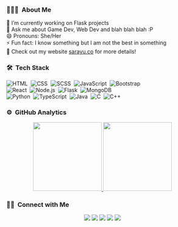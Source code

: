 

### 👨🏻‍💻 &nbsp;About Me

🌱 I’m currently working on Flask projects \
💬 Ask me about Game Dev, Web Dev and blah blah blah :P \
😄 Pronouns: She/Her \
⚡ Fun fact: I know something but I am not the best in something \
📄 Check out my website [sarayu.co](https://sarayu.co) for more details!

### 🛠 &nbsp;Tech Stack

![HTML](https://img.shields.io/badge/-HTML-05122A?style=flat&logo=HTML5)&nbsp;
![CSS](https://img.shields.io/badge/-CSS-05122A?style=flat&logo=CSS3&logoColor=1572B6)&nbsp;
![SCSS](https://img.shields.io/badge/-SCSS-05122A?style=flat&logo=sass&logoColor=#b61572)&nbsp;
![JavaScript](https://img.shields.io/badge/-JavaScript-05122A?style=flat&logo=javascript)&nbsp;
![Bootstrap](https://img.shields.io/badge/-Bootstrap-05122A?style=flat&logo=bootstrap&logoColor=563D7C)\
![React](https://img.shields.io/badge/-React-05122A?style=flat&logo=react)&nbsp;
![Node.js](https://img.shields.io/badge/-Node.js-05122A?style=flat&logo=node.js)&nbsp;
![Flask](https://img.shields.io/badge/-Flask-05122A?style=flat&logo=flask)&nbsp;
![MongoDB](https://img.shields.io/badge/-MongoDB-05122A?style=flat&logo=mongodb)&nbsp;\
![Python](https://img.shields.io/badge/-Python-05122A?style=flat&logo=python)&nbsp;
![TypeScript](https://img.shields.io/badge/-TypeScript-05122A?style=flat&logo=typescript)&nbsp;
![Java](https://img.shields.io/badge/-Java-05122A?style=flat&logo=java&logoColor=FFA518)&nbsp;
![C](https://img.shields.io/badge/-C-05122A?style=flat&logo=C&logoColor=A8B9CC)&nbsp;
![C++](https://img.shields.io/badge/-C++-05122A?style=flat&logo=C%2B%2B&logoColor=00599C)&nbsp;

### ⚙️ &nbsp;GitHub Analytics

<p align="center">
<a href="https://github.com/sarayu-suresh">
  <img height="180em" src="https://github-readme-stats-eight-theta.vercel.app/api?username=sarayu-suresh&show_icons=true&theme=algolia&include_all_commits=true&count_private=true"/>
  <img height="180em" src="https://github-readme-stats-eight-theta.vercel.app/api/top-langs/?username=sarayu-suresh&layout=compact&langs_count=8&theme=algolia"/>
</a>
</p>

### 🤝🏻 &nbsp;Connect with Me

<p align="center">
<a href="https://sarayu.co"><img src="https://img.shields.io/badge/-sarayu.co-3423A6?style=flat&logo=Google-Chrome&logoColor=white"/></a>
<a href="https://www.linkedin.com/in/sarayu-suresh/"><img src="https://img.shields.io/badge/-Sarayu%20Suresh-0077B5?style=flat&logo=Linkedin&logoColor=white"/></a>
<a href="mailto:sarayusuresh88@gmail.com"><img src="https://img.shields.io/badge/-sarayusuresh88@gmail.com-D14836?style=flat&logo=Gmail&logoColor=white"/></a>
<a href="https://instagram.com/the_sarayu"><img src="https://img.shields.io/badge/-@the_sarayu-E4405F?style=flat&logo=Instagram&logoColor=white"/></a>
<a href="https://twitter.com/sarayu_suresh"><img src="https://img.shields.io/badge/-@sarayu_suresh-1877F2?style=flat&logo=Twitter&logoColor=white"/></a>
</p>
